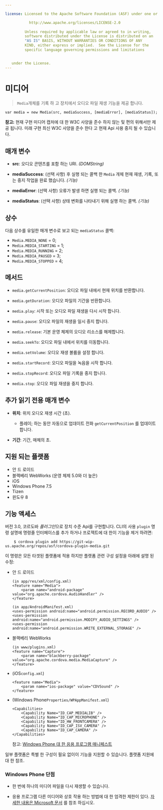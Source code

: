 ```yaml
---

license: Licensed to the Apache Software Foundation (ASF) under one or more contributor license agreements. See the NOTICE file distributed with this work for additional information regarding copyright ownership. The ASF licenses this file to you under the Apache License, Version 2.0 (the "License"); you may not use this file except in compliance with the License. You may obtain a copy of the License at

           http://www.apache.org/licenses/LICENSE-2.0
    
         Unless required by applicable law or agreed to in writing,
         software distributed under the License is distributed on an
         "AS IS" BASIS, WITHOUT WARRANTIES OR CONDITIONS OF ANY
         KIND, either express or implied.  See the License for the
         specific language governing permissions and limitations
    

   under the License.
---
```


# 미디어

> `Media`개체를 기록 하 고 장치에서 오디오 파일 재생 기능을 제공 합니다.

    var media = new Media(src, mediaSuccess, [mediaError], [mediaStatus]);
    

**참고:** 현재 구현 미디어 캡처에 대 한 W3C 사양을 준수 하지 않는 및 편의 위해서만 제공 됩니다. 미래 구현 최신 W3C 사양을 준수 한다 고 현재 Api 사용 중지 될 수 있습니다.

## 매개 변수

*   **src**: 오디오 콘텐츠를 포함 하는 URI. *(DOMString)*

*   **mediaSuccess**: (선택 사항) 후 실행 되는 콜백 한 `Media` 개체 현재 재생, 기록, 또는 중지 작업을 완료 했습니다. *(기능)*

*   **mediaError**: (선택 사항) 오류가 발생 하면 실행 되는 콜백. *(기능)*

*   **mediaStatus**: (선택 사항) 상태 변화를 나타내기 위해 실행 하는 콜백. *(기능)*

## 상수

다음 상수를 유일한 매개 변수로 보고 되는 `mediaStatus` 콜백:

*   `Media.MEDIA_NONE` = 0;
*   `Media.MEDIA_STARTING` = 1;
*   `Media.MEDIA_RUNNING` = 2;
*   `Media.MEDIA_PAUSED` = 3;
*   `Media.MEDIA_STOPPED` = 4;

## 메서드

*   `media.getCurrentPosition`: 오디오 파일 내에서 현재 위치를 반환합니다.

*   `media.getDuration`: 오디오 파일의 기간을 반환합니다.

*   `media.play`: 시작 또는 오디오 파일 재생을 다시 시작 합니다.

*   `media.pause`: 오디오 파일의 재생을 일시 중지 합니다.

*   `media.release`: 기본 운영 체제의 오디오 리소스를 해제합니다.

*   `media.seekTo`: 오디오 파일 내에서 위치를 이동합니다.

*   `media.setVolume`: 오디오 재생 볼륨을 설정 합니다.

*   `media.startRecord`: 오디오 파일을 녹음을 시작 합니다.

*   `media.stopRecord`: 오디오 파일 기록을 중지 합니다.

*   `media.stop`: 오디오 파일 재생을 중지 합니다.

## 추가 읽기 전용 매개 변수

*   **위치**: 위치 오디오 재생 시간 (초).
    
    *   플레이; 하는 동안 자동으로 업데이트 전화 `getCurrentPosition` 를 업데이트 합니다.

*   **기간**: 기간, 매체의 초.

## 지원 되는 플랫폼

*   안 드 로이드
*   블랙베리 WebWorks (운영 체제 5.0와 더 높은)
*   iOS
*   Windows Phone 7.5
*   Tizen
*   윈도우 8

## 기능 액세스

버전 3.0, 코르도바 *플러그인*으로 장치 수준 Api를 구현합니다. CLI의 사용 `plugin` 명령 설명에 명령줄 인터페이스를 추가 하거나 프로젝트에 대 한이 기능을 제거 하려면:

        $ cordova plugin add https://git-wip-us.apache.org/repos/asf/cordova-plugin-media.git
        

이 명령은 모든 타겟된 플랫폼에 적용 하지만 플랫폼 관련 구성 설정을 아래에 설명 된 수정:

*   안 드 로이드
    
        (in app/res/xml/config.xml)
        <feature name="Media">
            <param name="android-package" value="org.apache.cordova.AudioHandler" />
        </feature>
        
        (in app/AndroidManifest.xml)
        <uses-permission android:name="android.permission.RECORD_AUDIO" />
        <uses-permission android:name="android.permission.MODIFY_AUDIO_SETTINGS" />
        <uses-permission android:name="android.permission.WRITE_EXTERNAL_STORAGE" />
        

*   블랙베리 WebWorks
    
        (in www/plugins.xml)
        <feature name="Capture">
            <param name="blackberry-package" value="org.apache.cordova.media.MediaCapture" />
        </feature>
        

*   (iOS`config.xml`)
    
        <feature name="Media">
            <param name="ios-package" value="CDVSound" />
        </feature>
        

*   (Windows Phone`Properties/WPAppManifest.xml`)
    
        <Capabilities>
            <Capability Name="ID_CAP_MEDIALIB" />
            <Capability Name="ID_CAP_MICROPHONE" />
            <Capability Name="ID_HW_FRONTCAMERA" />
            <Capability Name="ID_CAP_ISV_CAMERA" />
            <Capability Name="ID_CAP_CAMERA" />
        </Capabilities>
        
    
    참고: [Windows Phone 대 한 응용 프로그램 매니페스트][1]

 [1]: http://msdn.microsoft.com/en-us/library/ff769509%28v=vs.92%29.aspx

일부 플랫폼은 특별 한 구성이 필요 없이이 기능을 지원할 수 있습니다. 플랫폼 지원에 대 한 참조.

### Windows Phone 단점

*   한 번에 하나의 미디어 파일을 다시 재생할 수 있습니다.

*   응용 프로그램 다른 미디어와 상호 작용 하는 방법에 대 한 엄격한 제한이 있다. [자세한 내용은 Microsoft 문서][2] 를 참조 하십시오.

 [2]: http://msdn.microsoft.com/en-us/library/windowsphone/develop/hh184838(v=vs.92).aspx
